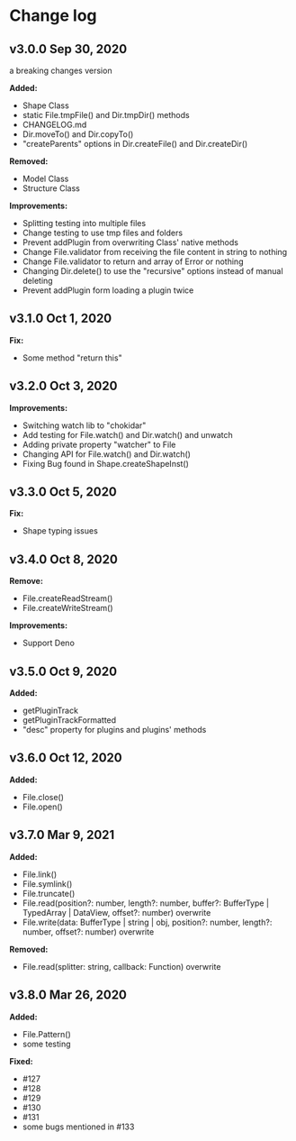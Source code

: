 # Change log

## v3.0.0 Sep 30, 2020

a breaking changes version

**Added:**

- Shape Class
- static File.tmpFile() and Dir.tmpDir() methods
- CHANGELOG.md
- Dir.moveTo() and Dir.copyTo()
- "createParents" options in Dir.createFile() and Dir.createDir()

**Removed:**

- Model Class
- Structure Class

**Improvements:**

- Splitting testing into multiple files
- Change testing to use tmp files and folders
- Prevent addPlugin from overwriting Class' native methods
- Change File.validator from receiving the file content in string to nothing
- Change File.validator to return and array of Error or nothing
- Changing Dir.delete() to use the "recursive" options instead of manual deleting
- Prevent addPlugin form loading a plugin twice

## v3.1.0 Oct 1, 2020

**Fix:**

- Some method "return this"

## v3.2.0 Oct 3, 2020

**Improvements:**

- Switching watch lib to "chokidar"
- Add testing for File.watch() and Dir.watch() and unwatch
- Adding private property "watcher" to File
- Changing API for File.watch() and Dir.watch()
- Fixing Bug found in Shape.createShapeInst()

## v3.3.0 Oct 5, 2020

**Fix:**

- Shape typing issues

## v3.4.0 Oct 8, 2020

**Remove:**

- File.createReadStream()
- File.createWriteStream()

**Improvements:**

- Support Deno

## v3.5.0 Oct 9, 2020

**Added:**

- getPluginTrack
- getPluginTrackFormatted
- "desc" property for plugins and plugins' methods

## v3.6.0 Oct 12, 2020

**Added:**

- File.close()
- File.open()

## v3.7.0 Mar 9, 2021

**Added:**

- File.link()
- File.symlink()
- File.truncate()
- File.read(position?: number, length?: number, buffer?: BufferType | TypedArray | DataView, offset?: number) overwrite
- File.write(data: BufferType | string | obj<any>, position?: number, length?: number, offset?: number) overwrite

**Removed:**

- File.read(splitter: string, callback: Function) overwrite

## v3.8.0 Mar 26, 2020

**Added:**

- File.Pattern()
- some testing

**Fixed:**

- #127
- #128
- #129
- #130
- #131
- some bugs mentioned in #133
